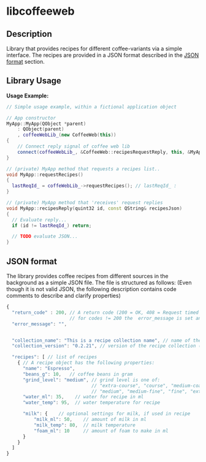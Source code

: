 # libcoffeeweb

## Description

Library that provides recipes for different coffee-variants via a simple interface.
The recipes are provided in a JSON format described in the [JSON format](#json-format)
section.

## Library Usage

**Usage Example:**
```cpp
// Simple usage example, within a fictional application object

// App constructor
MyApp::MyApp(QObject *parent)
    : QObject(parent)
    , coffeeWebLib_(new CoffeeWeb(this))
{
    // Connect reply signal of coffee web lib
    connect(coffeeWebLib_, &CoffeeWeb::recipesRequestReply, this, &MyApp::recipesReply);
}

// (private) MyApp method that requests a recipes list..
void MyApp::requestRecipes()
{
  lastReqId_ = coffeWebLib_->requestRecipes(); // lastReqId_ :
}

// (private) MyApp method that 'receives' request replies
void MyApp::recipesReply(quint32 id, const QString& recipesJson)
{
  // Evaluate reply...
  if (id != lastReqId_) return;

  // TODO evaluate JSON...
}


```


## JSON format

The library provides coffee recipes from different sources in the background as
a simple JSON file. The file is structured as follows: (Even though it is not
valid JSON, the following description contains code comments to describe and
clarify properties)

```javascript
{
  "return_code" : 200, // A return code (200 = OK, 408 = Request timed out),
                       // for codes != 200 the  error_message is set and all other values are undefined
  "error_message": "",


  "collection_name": "This is a recipe collection name", // name of the recipe collection
  "collection_version": "0.2.21", // version of the recipe collection (following semver)

  "recipes": [ // list of recipes
    { // A recipe object has the following properties:
      "name": "Espresso",
      "beans_g": 10,   // coffee beans in gram
      "grind_level": "medium", // grind level is one of:
                               // "extra-course", "course", "medium-coarse",
                               // "medium", "medium-fine", "fine", "extra-fine"
      "water_ml": 35,    // water for recipe in ml
      "water_temp": 95,  // water temperature for recipe

      "milk": {    // optional settings for milk, if used in recipe
          "milk_ml": 50,    // amount of milk in ml
          "milk_temp": 80,  // milk temperature
          "foam_ml": 10     // amount of foam to make in ml
      }
    }
  ]
}
```